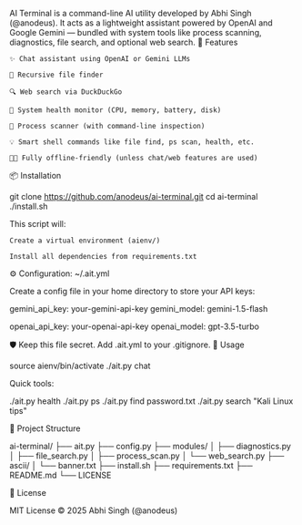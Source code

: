 AI Terminal is a command-line AI utility developed by Abhi Singh (@anodeus).
It acts as a lightweight assistant powered by OpenAI and Google Gemini — bundled with system tools like process scanning, diagnostics, file search, and optional web search.
🚀 Features

    ✨ Chat assistant using OpenAI or Gemini LLMs

    📂 Recursive file finder

    🔍 Web search via DuckDuckGo

    🧪 System health monitor (CPU, memory, battery, disk)

    🧠 Process scanner (with command-line inspection)

    💡 Smart shell commands like file find, ps scan, health, etc.

    👨‍💻 Fully offline-friendly (unless chat/web features are used)

📦 Installation

git clone https://github.com/anodeus/ai-terminal.git
cd ai-terminal
./install.sh

This script will:

    Create a virtual environment (aienv/)

    Install all dependencies from requirements.txt

⚙️ Configuration: ~/.ait.yml

Create a config file in your home directory to store your API keys:

gemini_api_key: your-gemini-api-key
gemini_model: gemini-1.5-flash

openai_api_key: your-openai-api-key
openai_model: gpt-3.5-turbo

🛡️ Keep this file secret. Add .ait.yml to your .gitignore.
💬 Usage

source aienv/bin/activate
./ait.py chat

Quick tools:

./ait.py health
./ait.py ps
./ait.py find password.txt
./ait.py search "Kali Linux tips"

📁 Project Structure

ai-terminal/
├── ait.py
├── config.py
├── modules/
│   ├── diagnostics.py
│   ├── file_search.py
│   ├── process_scan.py
│   └── web_search.py
├── ascii/
│   └── banner.txt
├── install.sh
├── requirements.txt
├── README.md
└── LICENSE

📜 License

MIT License
© 2025 Abhi Singh (@anodeus)
